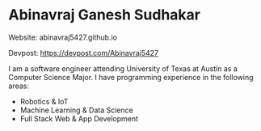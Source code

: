 # Abinavraj Ganesh Sudhakar

Website: abinavraj5427.github.io

Devpost: https://devpost.com/Abinavraj5427

I am a software engineer attending University of Texas at Austin as a Computer Science Major. I have programming experience in the following areas:
* Robotics & IoT
* Machine Learning & Data Science
* Full Stack Web & App Development

<!--
**Abinavraj5427/Abinavraj5427** is a ✨ _special_ ✨ repository because its `README.md` (this file) appears on your GitHub profile.

Here are some ideas to get you started:

- 🔭 I’m currently working on ...
- 🌱 I’m currently learning ...
- 👯 I’m looking to collaborate on ...
- 🤔 I’m looking for help with ...
- 💬 Ask me about ...
- 📫 How to reach me: ...
- 😄 Pronouns: ...
- ⚡ Fun fact: ...
-->
